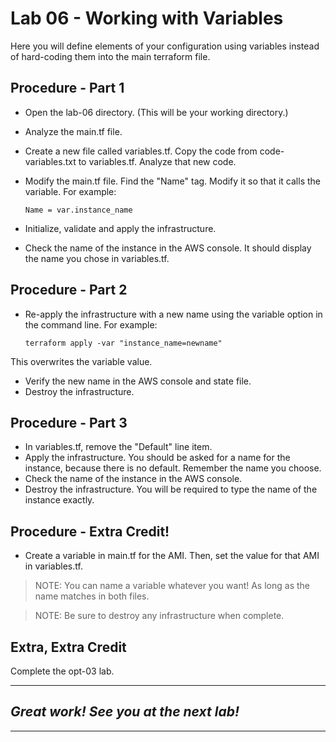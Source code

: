 # Lab 06 - Working with Variables

Here you will define elements of your configuration using variables instead of hard-coding them into the main terraform file.

## Procedure - Part 1

- Open the lab-06 directory. (This will be your working directory.)
- Analyze the main.tf file.
- Create a new file called variables.tf. Copy the code from code-variables.txt to variables.tf. Analyze that new code.
- Modify the main.tf file. Find the "Name" tag. Modify it so that it calls the variable. For example:
  
  `Name = var.instance_name`

- Initialize, validate and apply the infrastructure.
- Check the name of the instance in the AWS console. It should display the name you chose in variables.tf.

## Procedure - Part 2

- Re-apply the infrastructure with a new name using the variable option in the command line. For example:

  `terraform apply -var "instance_name=newname"`

This overwrites the variable value.
- Verify the new name in the AWS console and state file.
- Destroy the infrastructure.

## Procedure - Part 3

- In variables.tf, remove the "Default" line item. 
- Apply the infrastructure. You should be asked for a name for the instance, because there is no default. Remember the name you choose.
- Check the name of the instance in the AWS console.
- Destroy the infrastructure. You will be required to type the name of the instance exactly.

## Procedure - Extra Credit!

- Create a variable in main.tf for the AMI. Then, set the value for that AMI in variables.tf. 

> NOTE: You can name a variable whatever you want! As long as the name matches in both files.

> NOTE: Be sure to destroy any infrastructure when complete.

## Extra, Extra Credit

Complete the opt-03 lab.

---
## *Great work! See you at the next lab!*
---

